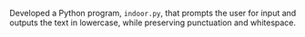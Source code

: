 Developed a Python program, `indoor.py`, that prompts the user for input and outputs the text in lowercase, while preserving punctuation and whitespace.